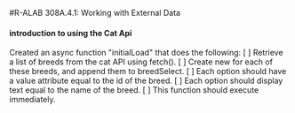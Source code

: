 #R-ALAB 308A.4.1: Working with External Data 
#### introduction to using the Cat Api

Created an async function "initialLoad" that does the following: 
[ ] Retrieve a list of breeds from the cat API using fetch().
[ ] Create new <options> for each of these breeds, and append them to breedSelect.
[ ] Each option should have a value attribute equal to the id of the breed.
[ ] Each option should display text equal to the name of the breed.
[ ] This function should execute immediately.
 
